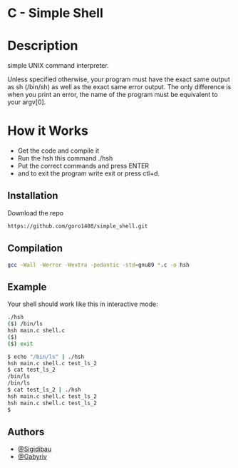 # C - Simple Shell


# Description
simple UNIX command interpreter.

Unless specified otherwise, your program must have the exact same output as sh (/bin/sh) as well as the exact same error output.
The only difference is when you print an error, the name of the program must be equivalent to your argv[0].


# How it Works
- Get the code and compile it 
- Run the hsh this command ./hsh
- Put the correct commands and press ENTER
- and to exit the program write exit or press ctl+d.
 
## Installation
Download the repo

```bash
https://github.com/goro1408/simple_shell.git
```
## Compilation
```bash
gcc -Wall -Werror -Wextra -pedantic -std=gnu89 *.c -o hsh
```
## Example
Your shell should work like this in interactive mode:

```bash
./hsh
($) /bin/ls
hsh main.c shell.c
($)
($) exit
```
```bash
$ echo "/bin/ls" | ./hsh
hsh main.c shell.c test_ls_2
$ cat test_ls_2
/bin/ls
/bin/ls
$ cat test_ls_2 | ./hsh
hsh main.c shell.c test_ls_2
hsh main.c shell.c test_ls_2
$
```
## Authors

- [@Sigidibau](https://www.github.com/sigidibau)
- [@Gabyriv](https://github.com/Gabyriv)
